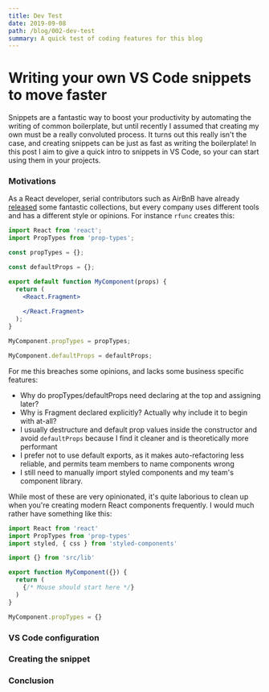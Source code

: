 ```yaml
---
title: Dev Test
date: 2019-09-08
path: /blog/002-dev-test
summary: A quick test of coding features for this blog
---
```


# Writing your own VS Code snippets to move faster

Snippets are a fantastic way to boost your productivity by automating the writing of common boilerplate, but until recently I assumed that creating my own must be a really convoluted process. It turns out this really isn't the case, and creating snippets can be just as fast as writing the boilerplate! In this post I aim to give a quick intro to snippets in VS Code, so your can start using them in your projects.


### Motivations

As a React developer, serial contributors such as AirBnB have already [released](https://marketplace.visualstudio.com/items?itemName=cobeia.airbnb-react-snippets) some fantastic collections, but every company uses different tools and has a different style or opinions. For instance `rfunc` creates this:

```jsx
import React from 'react';
import PropTypes from 'prop-types';

const propTypes = {};

const defaultProps = {};

export default function MyComponent(props) {
  return (
    <React.Fragment>
      
    </React.Fragment>
  );
}

MyComponent.propTypes = propTypes;

MyComponent.defaultProps = defaultProps;
```

For me this breaches some opinions, and lacks some business specific features:

* Why do propTypes/defaultProps need declaring at the top and assigning later? 
* Why is Fragment declared explicitly? Actually why include it to begin with at-all?
* I usually destructure and default prop values inside the constructor and avoid `defaultProps` because I find it cleaner and is theoretically more performant
* I prefer not to use default exports, as it makes auto-refactoring less reliable, and permits team members to name components wrong
* I still need to manually import styled components and my team's component library. 

While most of these are very opinionated, it's quite laborious to clean up when you're creating modern React components frequently. I would much rather have something like this:

```jsx
import React from 'react'
import PropTypes from 'prop-types'
import styled, { css } from 'styled-components'

import {} from 'src/lib'

export function MyComponent({}) {
  return (
    {/* Mouse should start here */}
  )
}

MyComponent.propTypes = {}
```

### VS Code configuration

<!-- Stuff -->

### Creating the snippet

<!-- Stuff -->

### Conclusion

<!-- Stuff -->
